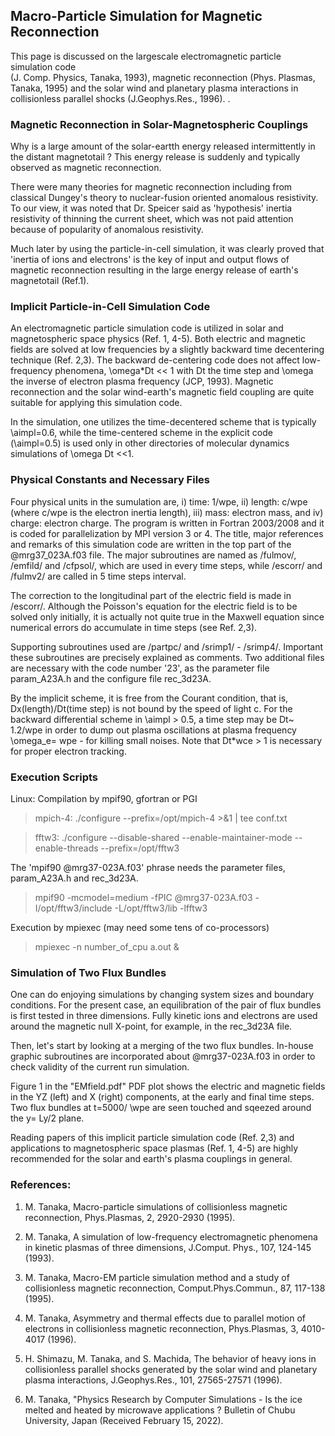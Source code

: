 ## Macro-Particle Simulation for Magnetic Reconnection ## 

This page is discussed on the largescale electromagnetic particle simulation code  
(J. Comp. Physics, Tanaka, 1993), magnetic reconnection (Phys. Plasmas, Tanaka, 1995)
and the solar wind and planetary plasma interactions in collisionless parallel shocks (J.Geophys.Res., 1996).
. 
### Magnetic Reconnection in Solar-Magnetospheric Couplings ###

Why is a large amount of the solar-eartth energy released intermittently 
in the distant magnetotail ? This energy release is suddenly and typically observed 
as magnetic reconnection. 

There were many theories for magnetic reconnection including from classical Dungey's 
theory to nuclear-fusion oriented anomalous resistivity. To our view, it was noted 
that Dr. Speicer said as 'hypothesis' inertia resistivity of thinning the current sheet,
which was not paid attention because of popularity of anomalous resistivity. 

Much later by using the particle-in-cell simulation, it was clearly proved 
that 'inertia of ions and electrons' is the key of input and output flows of 
magnetic reconnection resulting in the large energy release of earth's magnetotail (Ref.1).

### Implicit Particle-in-Cell Simulation Code ###

An electromagnetic particle simulation code is utilized in solar and magnetospheric 
space physics (Ref. 1, 4-5). 
Both electric and magnetic fields are solved at low frequencies by a slightly 
backward time decentering technique (Ref. 2,3). 
The backward de-centering code does not affect low-frequency phenomena, 
\omega*Dt << 1 with Dt the time step and \omega the inverse of electron plasma 
frequency (JCP, 1993).
Magnetic reconnection and the solar wind-earth's magnetic field coupling 
are quite suitable for applying this simulation code.

In the simulation, one utilizes the time-decentered scheme that is typically \aimpl=0.6, 
while the time-centered scheme in the explicit code (\aimpl=0.5) is used 
only in other directories of molecular dynamics simulations of \omega Dt <<1.

### Physical Constants and Necessary Files ###

Four physical units in the sumulation are, i) time: 1/wpe, ii) length: c/wpe 
 (where c/wpe is the electron inertia length), iii) mass: electron mass, and 
iv) charge: electron charge. 
The program is written in Fortran 2003/2008 and it is coded for parallelization 
by MPI version 3 or 4.
The title, major references and remarks of this simulation code are written 
in the top part of the @mrg37_023A.f03 file.
The major subroutines are named as /fulmov/, /emfild/ and /cfpsol/, which are used 
in every time steps, while /escorr/ and /fulmv2/ are called in 5 time steps interval. 

The correction to the longitudinal part of the electric field is made in /escorr/. 
Although the Poisson's equation for the electric field is to be solved only initially, 
it is actually not quite true in the Maxwell equation since numerical errors 
do accumulate in time steps (see Ref. 2,3).

Supporting subroutines used are /partpc/ and /srimp1/ - /srimp4/. 
Important these subroutines are precisely explained as comments.
Two additional files are necessary with the code number  '23', 
as the parameter file param_A23A.h and the configure file rec_3d23A.

By the implicit scheme, it is free from the Courant condition, that is, 
Dx(length)/Dt(time step) is not bound by the speed of light c. 
For the backward differential scheme in \aimpl > 0.5, a time step may be 
Dt~ 1.2/wpe in order to dump out plasma oscillations at plasma frequency 
\omega_e= wpe - for killing small noises. 
Note that Dt*wce > 1 is necessary for proper electron tracking.

### Execution Scripts ###

Linux: Compilation by mpif90, gfortran or PGI

 > mpich-4: ./configure --prefix=/opt/mpich-4 >&1 | tee conf.txt

 > fftw3: ./configure --disable-shared --enable-maintainer-mode --enable-threads --prefix=/opt/fftw3

The 'mpif90 @mrg37-023A.f03' phrase needs the parameter files,
param_A23A.h and rec_3d23A.

 > mpif90 -mcmodel=medium -fPIC @mrg37-023A.f03 -I/opt/fftw3/include -L/opt/fftw3/lib -lfftw3

Execution by mpiexec (may need some tens of co-processors)

 > mpiexec -n number_of_cpu a.out &

### Simulation of Two Flux Bundles ###

One can do enjoying simulations by changing system sizes and boundary conditions. 
For the present case, an equilibration of the pair of flux bundles is first tested 
in three dimensions. 
Fully kinetic ions and electrons are used around the magnetic null X-point, 
for example, in the rec_3d23A file. 

Then, let's start by looking at a merging of the two flux bundles. 
In-house graphic subroutines are incorporated about @mrg37-023A.f03 
in order to check validity of the current run simulation. 

Figure 1 in the "EMfield.pdf" PDF plot shows the electric and magnetic fields 
in the YZ (left) and X (right) components, at the early and final time steps. 
Two flux bundles at t=5000/ \wpe are seen touched and sqeezed around the y= Ly/2 plane. 

Reading papers of this implicit particle simulation code (Ref. 2,3) and 
applications to magnetospheric space plasmas (Ref. 1, 4-5) are highly recommended 
for the solar and earth's plasma couplings in general.


### References: ###

1. M. Tanaka, Macro-particle simulations of collisionless magnetic reconnection, 
Phys.Plasmas, 2, 2920-2930 (1995).

2. M. Tanaka, A simulation of low-frequency electromagnetic phenomena in 
kinetic plasmas of three dimensions, J.Comput. Phys., 107, 124-145 (1993).

3. M. Tanaka, Macro-EM particle simulation method and a study of 
collisionless magnetic reconnection, Comput.Phys.Commun., 87, 117-138 (1995).

4. M. Tanaka, Asymmetry and thermal effects due to parallel motion of 
electrons in collisionless magnetic reconnection, Phys.Plasmas, 3, 4010-4017 (1996). 

5. H. Shimazu, M. Tanaka, and S. Machida, The behavior of heavy ions in collisionless parallel shocks generated by the solar wind and planetary plasma interactions, J.Geophys.Res., 101, 27565-27571 (1996).

6. M. Tanaka, "Physics Research by Computer Simulations - 
Is the ice melted and heated by microwave applications ?
Bulletin of Chubu University, Japan (Received February 15, 2022).


